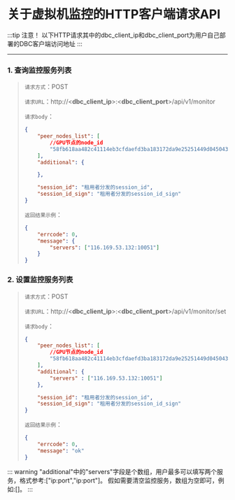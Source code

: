 # 关于虚拟机监控的HTTP客户端请求API
:::tip 注意！
以下HTTP请求其中的dbc_client_ip和dbc_client_port为用户自己部署的DBC客户端访问地址
:::

---
### 1. 查询监控服务列表
>`请求方式`：POST
>
>`请求URL`：http://<**dbc_client_ip**>:<**dbc_client_port**>/api/v1/monitor
>
>`请求body`：
>    ```json
>    {
>        "peer_nodes_list": [
>            //GPU节点的node_id
>            "58fb618aa482c41114eb3cfdaefd3ba183172da9e25251449d045043fbd37f45"
>        ],
>        "additional": {
>
>        },
>
>        "session_id": "租用者分发的session_id",
>        "session_id_sign": "租用者分发的session_id_sign"
>    }
>    ```
>
>`返回结果示例`：
>    ```json
>    {
>        "errcode": 0,
>        "message": {
>            "servers": ["116.169.53.132:10051"]
>        }
>    }
>    ```

### 2. 设置监控服务列表
>`请求方式`：POST
>
>`请求URL`：http://<**dbc_client_ip**>:<**dbc_client_port**>/api/v1/monitor/set
>
>`请求body`：
>    ```json
>    {
>        "peer_nodes_list": [
>            //GPU节点的node_id
>            "58fb618aa482c41114eb3cfdaefd3ba183172da9e25251449d045043fbd37f45"
>        ],
>        "additional": {
>            "servers" : ["116.169.53.132:10051"]
>        },
>
>        "session_id": "租用者分发的session_id",
>        "session_id_sign": "租用者分发的session_id_sign"
>    }
>    ```
>
>`返回结果示例`：
>    ```json
>    {
>        "errcode": 0,
>        "message": "ok"
>    }
>    ```

::: warning
"additional"中的"servers"字段是个数组，用户最多可以填写两个服务，格式参考:["ip:port","ip:port"]。
假如需要清空监控服务，数组为空即可，例如:[]。
:::

